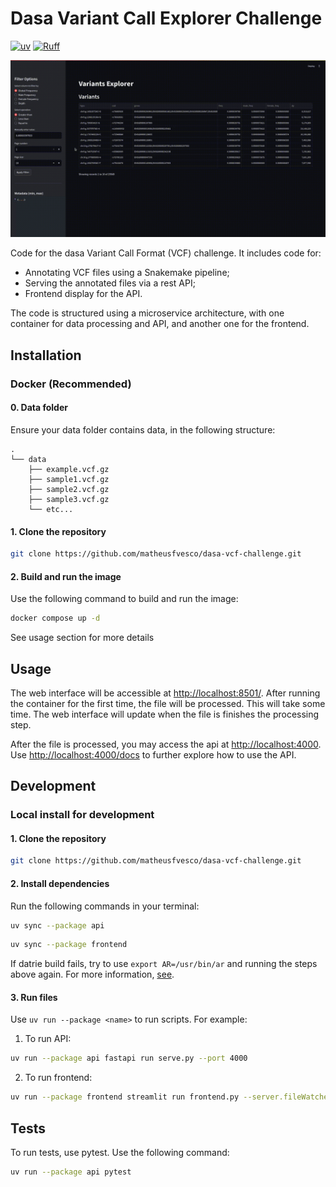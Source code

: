 # Dasa Variant Call Explorer Challenge

[![uv](https://img.shields.io/endpoint?url=https://raw.githubusercontent.com/astral-sh/uv/main/assets/badge/v0.json)](https://github.com/astral-sh/uv)
[![Ruff](https://img.shields.io/endpoint?url=https://raw.githubusercontent.com/astral-sh/ruff/main/assets/badge/v2.json)](https://github.com/astral-sh/ruff)

![Description of GIF](assets/dasa-vcf.gif)

Code for the dasa Variant Call Format (VCF) challenge. It includes code for:
 - Annotating VCF files using a Snakemake pipeline;
 - Serving the annotated files via a rest API;
 - Frontend display for the API.

The code is structured using a microservice architecture, with one container for data processing and API, and another one for the frontend.

## Installation

### Docker (Recommended)

#### 0. Data folder

Ensure your data folder contains data, in the following structure:
```
.
└── data
    ├── example.vcf.gz
    ├── sample1.vcf.gz
    ├── sample2.vcf.gz
    ├── sample3.vcf.gz
    └── etc...
```

#### 1. Clone the repository

```bash
git clone https://github.com/matheusfvesco/dasa-vcf-challenge.git
```

#### 2. Build and run the image

Use the following command to build and run the image:
```bash
docker compose up -d
```

See usage section for more details



## Usage

The web interface will be accessible at [http://localhost:8501/](http://localhost:8501/). After running the container for the first time, the file will be processed. This will take some time. The web interface will update when the file is finishes the processing step.

After the file is processed, you may access the api at [http://localhost:4000](http://localhost:4000). Use [http://localhost:4000/docs](http://localhost:4000/docs) to further explore how to use the API.

## Development

### Local install for development

#### 1. Clone the repository

```bash
git clone https://github.com/matheusfvesco/dasa-vcf-challenge.git
```

#### 2. Install dependencies

Run the following commands in your terminal:
```bash
uv sync --package api
```

```bash
uv sync --package frontend
```

If datrie build fails, try to use `export AR=/usr/bin/ar` and running the steps above again. For more information, [see](https://github.com/astral-sh/uv/issues/7525#issuecomment-2373126442).

#### 3. Run files

Use `uv run --package <name>` to run scripts. For example:

1. To run API:
```bash
uv run --package api fastapi run serve.py --port 4000
```

2. To run frontend:

```bash
uv run --package frontend streamlit run frontend.py --server.fileWatcherType none
```

## Tests

To run tests, use pytest. Use the following command:
```bash
uv run --package api pytest
```
